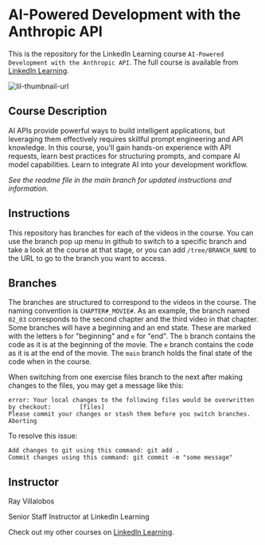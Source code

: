 # AI-Powered Development with the Anthropic API
This is the repository for the LinkedIn Learning course `AI-Powered Development with the Anthropic API`. The full course is available from [LinkedIn Learning][lil-course-url].

![lil-thumbnail-url]

## Course Description

AI APIs provide powerful ways to build intelligent applications, but leveraging them effectively requires skillful prompt engineering and API knowledge. In this course, you'll gain hands-on experience with API requests, learn best practices for structuring prompts, and compare AI model capabilities. Learn to integrate AI into your development workflow.

_See the readme file in the main branch for updated instructions and information._
## Instructions
This repository has branches for each of the videos in the course. You can use the branch pop up menu in github to switch to a specific branch and take a look at the course at that stage, or you can add `/tree/BRANCH_NAME` to the URL to go to the branch you want to access.

## Branches
The branches are structured to correspond to the videos in the course. The naming convention is `CHAPTER#_MOVIE#`. As an example, the branch named `02_03` corresponds to the second chapter and the third video in that chapter. 
Some branches will have a beginning and an end state. These are marked with the letters `b` for "beginning" and `e` for "end". The `b` branch contains the code as it is at the beginning of the movie. The `e` branch contains the code as it is at the end of the movie. The `main` branch holds the final state of the code when in the course.

When switching from one exercise files branch to the next after making changes to the files, you may get a message like this:

    error: Your local changes to the following files would be overwritten by checkout:        [files]
    Please commit your changes or stash them before you switch branches.
    Aborting

To resolve this issue:
	
    Add changes to git using this command: git add .
	Commit changes using this command: git commit -m "some message"

## Instructor

Ray Villalobos

Senior Staff Instructor at LinkedIn Learning


                            

Check out my other courses on [LinkedIn Learning](https://www.linkedin.com/learning/instructors/ray-villalobos?u=104).


[0]: # (Replace these placeholder URLs with actual course URLs)

[lil-course-url]: https://www.linkedin.com/learning/ai-powered-development-with-the-anthropic-api-asi
[lil-thumbnail-url]: https://media.licdn.com/dms/image/v2/D4D0DAQGzOy9yRsnFdw/learning-public-crop_675_1200/B4DZWrogsBHAAY-/0/1742341279285?e=2147483647&v=beta&t=MvR2aE21YHVAIVuxt2pezDXyPUMSZMwSKaxUfHJKZMM

